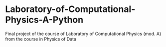 # Laboratory-of-Computational-Physics-A-Python

Final project of the course of Laboratory of Computational Physics (mod. A) from the course in Physics of Data
